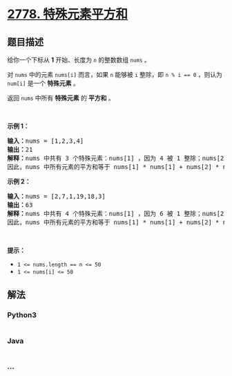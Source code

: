 # [2778. 特殊元素平方和](https://leetcode-cn.com/problems/sum-of-squares-of-special-elements)



## 题目描述

<!-- 这里写题目描述 -->

<p>给你一个下标从 <strong>1</strong> 开始、长度为 <code>n</code> 的整数数组 <code>nums</code> 。</p>

<p>对 <code>nums</code> 中的元素 <code>nums[i]</code> 而言，如果 <code>n</code> 能够被 <code>i</code> 整除，即 <code>n % i == 0</code> ，则认为 <code>num[i]</code> 是一个 <strong>特殊元素</strong> 。</p>

<p>返回 <code>nums</code> 中所有 <strong>特殊元素</strong> 的 <strong>平方和</strong> 。</p>

<p>&nbsp;</p>

<p><strong>示例 1：</strong></p>

<pre><strong>输入：</strong>nums = [1,2,3,4]
<strong>输出：</strong>21
<strong>解释：</strong>nums 中共有 3 个特殊元素：nums[1] ，因为 4 被 1 整除；nums[2] ，因为 4 被 2 整除；以及 nums[4] ，因为 4 被 4 整除。 
因此，nums 中所有元素的平方和等于 nums[1] * nums[1] + nums[2] * nums[2] + nums[4] * nums[4] = 1 * 1 + 2 * 2 + 4 * 4 = 21 。  
</pre>

<p><strong>示例 2：</strong></p>

<pre><strong>输入：</strong>nums = [2,7,1,19,18,3]
<strong>输出：</strong>63
<strong>解释：</strong>nums 中共有 4 个特殊元素：nums[1] ，因为 6 被 1 整除；nums[2] ，因为 6 被 2 整除；nums[3] ，因为 6 被 3 整除；以及 nums[6] ，因为 6 被 6 整除。 
因此，nums 中所有元素的平方和等于 nums[1] * nums[1] + nums[2] * nums[2] + nums[3] * nums[3] + nums[6] * nums[6] = 2 * 2 + 7 * 7 + 1 * 1 + 3 * 3 = 63 。 </pre>

<p>&nbsp;</p>

<p><strong>提示：</strong></p>

<ul>
	<li><code>1 &lt;= nums.length == n &lt;= 50</code></li>
	<li><code>1 &lt;= nums[i] &lt;= 50</code></li>
</ul>


## 解法

<!-- 这里可写通用的实现逻辑 -->

<!-- tabs:start -->

### **Python3**

<!-- 这里可写当前语言的特殊实现逻辑 -->

```python

```

### **Java**

<!-- 这里可写当前语言的特殊实现逻辑 -->

```java

```

### **...**

```

```

<!-- tabs:end -->
